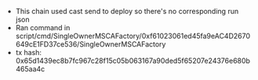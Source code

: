 - This chain used cast send to deploy so there's no corresponding run json
- Ran command in script/cmd/SingleOwnerMSCAFactory/0xf61023061ed45fa9eAC4D2670649cE1FD37ce536/SingleOwnerMSCAFactory
- tx hash: 0x65d1439ec8b7fc967c28f15c05b063167a90ded5f65207e24376e680b465aa4c
